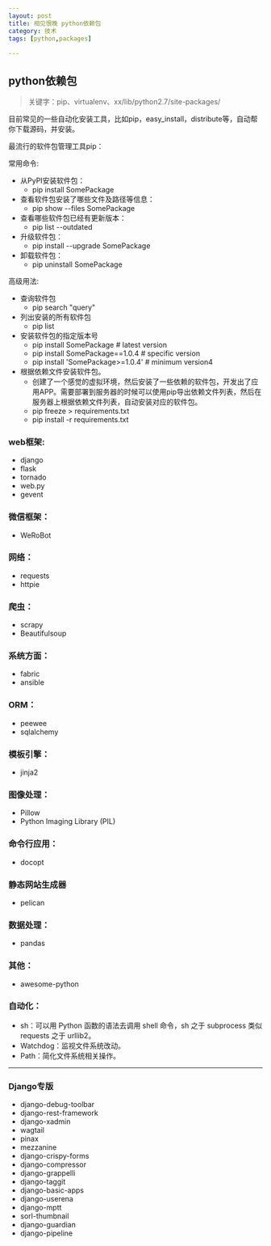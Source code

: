 ```yaml
---
layout: post                                  
title: 相见恨晚 python依赖包
category: 技术                                  
tags: [python,packages]    
                               
---
```

## python依赖包
> 关键字：pip、virtualenv、xx/lib/python2.7/site-packages/

目前常见的一些自动化安装工具，比如pip，easy_install，distribute等，自动帮你下载源码，并安装。

最流行的软件包管理工具pip：

常用命令:

* 从PyPI安装软件包：
	* pip install SomePackage
* 查看软件包安装了哪些文件及路径等信息：
	* pip show --files SomePackage
* 查看哪些软件包已经有更新版本：
	* pip list --outdated
* 升级软件包：
	* pip install --upgrade SomePackage
* 卸载软件包：
	* pip uninstall SomePackage

高级用法:

* 查询软件包
	* pip search "query"
* 列出安装的所有软件包
	* pip list
* 安装软件包的指定版本号
	* pip install SomePackage            # latest version
	* pip install SomePackage==1.0.4     # specific version
	* pip install 'SomePackage>=1.0.4'     # minimum version4 
* 根据依赖文件安装软件包。
	* 创建了一个感觉的虚拟环境，然后安装了一些依赖的软件包，开发出了应用APP。需要部署到服务器的时候可以使用pip导出依赖文件列表，然后在服务器上根据依赖文件列表，自动安装对应的软件包。
	* pip freeze > requirements.txt
	* pip install -r requirements.txt


### web框架:
* django
* flask
* tornado
* web.py
* gevent

### 微信框架：
* WeRoBot


### 网络：
* requests
* httpie


### 爬虫：
* scrapy
* Beautifulsoup


### 系统方面：
* fabric
* ansible


### ORM：
* peewee
* sqlalchemy


### 模板引擎：
* jinja2


### 图像处理：
* Pillow
* Python Imaging Library (PIL)


### 命令行应用：
* docopt

### 静态网站生成器
* pelican


### 数据处理：
* pandas


### 其他：
* awesome-python


### 自动化：
* sh：可以用 Python 函数的语法去调用 shell 命令，sh 之于 subprocess 类似 requests 之于 urllib2。
* Watchdog：监视文件系统改动。
* Path：简化文件系统相关操作。


---

### Django专版
* django-debug-toolbar
* django-rest-framework
* django-xadmin
* wagtail
* pinax
* mezzanine
* django-crispy-forms
* django-compressor
* django-grappelli
* django-taggit
* django-basic-apps
* django-userena
* django-mptt
* sorl-thumbnail
* django-guardian
* django-pipeline